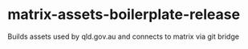 # matrix-assets-boilerplate-release
Builds assets used by qld.gov.au and connects to matrix via git bridge
